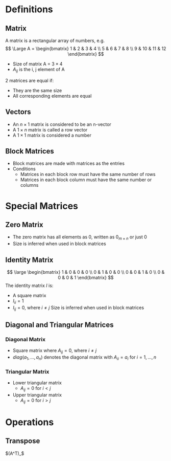 # Definitions
## Matrix
A matrix is a rectangular array of numbers, e.g.
$$
\Large
A = \begin{bmatrix}
1 & 2 & 3 & 4 \\ 
5 & 6 & 7 & 8 \\ 
9 & 10 & 11 & 12
\end{bmatrix}
$$
- Size of matrix A = $3 \times 4$
- $A_{ij}$ is the i, j element of A

2 matrices are equal if:
- They are the same size
- All corresponding elements are equal
## Vectors
- An $n \times 1$ matrix is considered to be an n-vector
- A $1 \times n$ matrix is called a row vector
- A $1 \times 1$ matrix is considered a number
## Block Matrices
- Block matrices are made with matrices as the entries
- Conditions
	- Matrices in each block row must have the same number of rows
	- Matrices in each block column must have the same number or columns
# Special Matrices
## Zero Matrix
- The zero matrix has all elements as 0, written as $0_{m \times n}$ or just $0$
- Size is inferred when used in block matrices
## Identity Matrix
$$
\large
\begin{bmatrix}
1 & 0 & 0 & 0 \\ 
0 & 1 & 0 & 0 \\ 
0 & 0 & 1 & 0 \\ 
0 & 0 & 0 & 1
\end{bmatrix}
$$
The identity matrix $I$ is:
- A square matrix
- $I_{ii} = 1$
- $I_{ij} = 0$, where $i \neq j$
Size is inferred when used in block matrices
## Diagonal and Triangular Matrices
### Diagonal Matrix
- Square matrix where $A_{ij}=0$, where $i \neq j$
- $diag(a_1,...,a_n)$ denotes the diagonal matrix with $A_{ii} = a_i$ for $i=1,...,n$
### Triangular Matrix
- Lower triangular matrix
	- $A_{ij}=0$ for $i \lt j$
- Upper triangular matrix
	- $A_{ij}=0$ for $i \gt j$
# Operations
## Transpose
$(A^T)_$